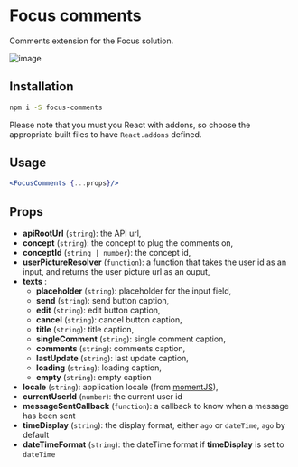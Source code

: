 # Focus comments

Comments extension for the Focus solution.

![image](https://cloud.githubusercontent.com/assets/5349745/12016949/34f1f058-ad51-11e5-8990-8b4bc3fddba0.png)

## Installation

```bash
npm i -S focus-comments
```

Please note that you must you React with addons, so choose the appropriate built files to have `React.addons` defined.

## Usage

```jsx
<FocusComments {...props}/>
```

## Props

- **apiRootUrl** (`string`): the API url,
- **concept** (`string`): the concept to plug the comments on,
- **conceptId** (`string | number`): the concept id,
- **userPictureResolver** (`function`): a function that takes the user id as an input, and returns the user picture url as an ouput,
- **texts** :
    - **placeholder** (`string`): placeholder for the input field,
    - **send** (`string`): send button caption,
    - **edit** (`string`): edit button caption,
    - **cancel** (`string`): cancel button caption,
    - **title** (`string`): title caption,
    - **singleComment** (`string`): single comment caption,
    - **comments** (`string`): comments caption,
    - **lastUpdate** (`string`): last update caption,
    - **loading** (`string`): loading caption,
    - **empty** (`string`): empty caption
- **locale** (`string`): application locale (from [momentJS](http://momentjs.com/docs/#/i18n/changing-locale/)),
- **currentUserId** (`number`): the current user id
- **messageSentCallback** (`function`): a callback to know when a message has been sent
- **timeDisplay** (`string`): the display format, either `ago` or `dateTime`, `ago` by default
- **dateTimeFormat** (`string`): the dateTime format if **timeDisplay** is set to `dateTime`

